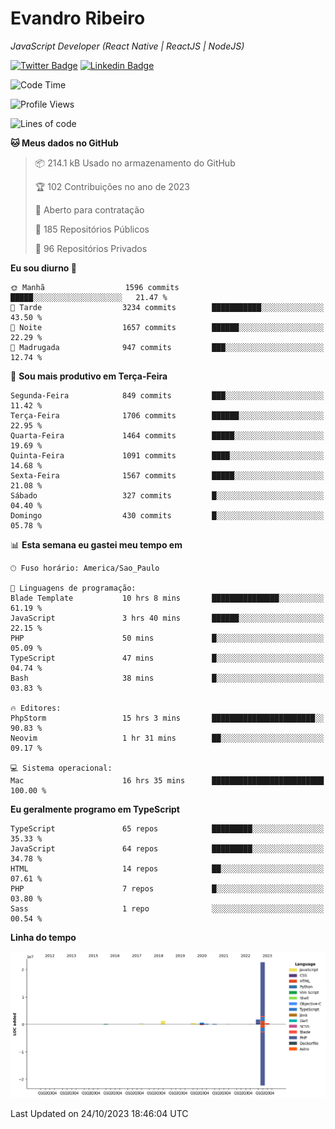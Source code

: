 # Evandro **Ribeiro**

*JavaScript Developer (React Native | ReactJS | NodeJS)*

[![Twitter Badge](https://img.shields.io/badge/-@ribeiroevandro-201B2D?style=flat-square&labelColor=201B2D&logo=twitter&logoColor=white&link=https://twitter.com/ribeiroevandro)](https://twitter.com/ribeiroevandro) 
[![Linkedin Badge](https://img.shields.io/badge/-Evandro%20Ribeiro-201B2D?style=flat-square&logo=Linkedin&logoColor=white&link=https://www.linkedin.com/in/ribeiroevandro)](https://www.linkedin.com/in/ribeiroevandro) 


<!--START_SECTION:waka-->
![Code Time](http://img.shields.io/badge/Code%20Time-3%2C479%20hrs%2028%20mins-blue)

![Profile Views](http://img.shields.io/badge/Visualizac%C3%B5es%20do%20perfil-25-blue)

![Lines of code](https://img.shields.io/badge/Desde%20o%20Hello%20World%20eu%20escrevi-28.2%20million%20linhas%20de%20c%C3%B3digo-blue)

**🐱 Meus dados no GitHub** 

> 📦 214.1 kB Usado no armazenamento do GitHub 
 > 
> 🏆 102 Contribuições no ano de 2023
 > 
> 💼 Aberto para contratação
 > 
> 📜 185 Repositórios Públicos 
 > 
> 🔑 96 Repositórios Privados 
 > 
**Eu sou diurno 🐤** 

```text
🌞 Manhã                  1596 commits        █████░░░░░░░░░░░░░░░░░░░░   21.47 % 
🌆 Tarde                  3234 commits        ███████████░░░░░░░░░░░░░░   43.50 % 
🌃 Noite                  1657 commits        ██████░░░░░░░░░░░░░░░░░░░   22.29 % 
🌙 Madrugada              947 commits         ███░░░░░░░░░░░░░░░░░░░░░░   12.74 % 
```
📅 **Sou mais produtivo em Terça-Feira** 

```text
Segunda-Feira            849 commits         ███░░░░░░░░░░░░░░░░░░░░░░   11.42 % 
Terça-Feira              1706 commits        ██████░░░░░░░░░░░░░░░░░░░   22.95 % 
Quarta-Feira             1464 commits        █████░░░░░░░░░░░░░░░░░░░░   19.69 % 
Quinta-Feira             1091 commits        ████░░░░░░░░░░░░░░░░░░░░░   14.68 % 
Sexta-Feira              1567 commits        █████░░░░░░░░░░░░░░░░░░░░   21.08 % 
Sábado                   327 commits         █░░░░░░░░░░░░░░░░░░░░░░░░   04.40 % 
Domingo                  430 commits         █░░░░░░░░░░░░░░░░░░░░░░░░   05.78 % 
```


📊 **Esta semana eu gastei meu tempo em** 

```text
🕑︎ Fuso horário: America/Sao_Paulo

💬 Linguagens de programação: 
Blade Template           10 hrs 8 mins       ███████████████░░░░░░░░░░   61.19 % 
JavaScript               3 hrs 40 mins       ██████░░░░░░░░░░░░░░░░░░░   22.15 % 
PHP                      50 mins             █░░░░░░░░░░░░░░░░░░░░░░░░   05.09 % 
TypeScript               47 mins             █░░░░░░░░░░░░░░░░░░░░░░░░   04.74 % 
Bash                     38 mins             █░░░░░░░░░░░░░░░░░░░░░░░░   03.83 % 

🔥 Editores: 
PhpStorm                 15 hrs 3 mins       ███████████████████████░░   90.83 % 
Neovim                   1 hr 31 mins        ██░░░░░░░░░░░░░░░░░░░░░░░   09.17 % 

💻 Sistema operacional: 
Mac                      16 hrs 35 mins      █████████████████████████   100.00 % 
```

**Eu geralmente programo em TypeScript** 

```text
TypeScript               65 repos            █████████░░░░░░░░░░░░░░░░   35.33 % 
JavaScript               64 repos            █████████░░░░░░░░░░░░░░░░   34.78 % 
HTML                     14 repos            ██░░░░░░░░░░░░░░░░░░░░░░░   07.61 % 
PHP                      7 repos             █░░░░░░░░░░░░░░░░░░░░░░░░   03.80 % 
Sass                     1 repo              ░░░░░░░░░░░░░░░░░░░░░░░░░   00.54 % 
```



**Linha do tempo**

![Lines of Code chart](https://raw.githubusercontent.com/ribeiroevandro/ribeiroevandro/main/assets/bar_graph.png)


 Last Updated on 24/10/2023 18:46:04 UTC
<!--END_SECTION:waka-->
